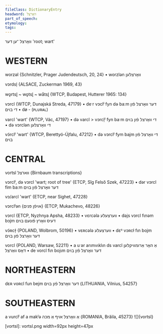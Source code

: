 ```yaml
---
fileClass: DictionaryEntry
headword: וואָרצל
part_of_speech: 
etymology: 
tags: 
---
```

וואָרצל
־ען
דער
'root; wart'

WESTERN
========

worzəl {Schnitzler, Prager Judendeutsch, 20, 24}
	•	worzlən וואָרצלען

vɔrdsl̩ {ALSACE, Zuckerman 1969, 43}

wǫrtsl̥ ~ wǫtsl̥ ~ wåtsl̥  {WTCP, Budapest, Hutterer 1965: 134}

vɔrcl {WTCP, Dunajská Streda, 47179}
	•	deˑr vɔclʲ fyn də baːm דער וואָרצל פֿון די בוים
	•	dø - (ᴘʟᴜʀᴀʟ)

varcl 'wart' {WTCP, Vác, 47197}
	•	də varcl > vɔrcl̩ʲ fyn baˑm די וואָרצל פֿון בוים
	•	də vɔrclən די וואָרצלען

vɔ́rclʲ 'wart' {WTCP, Berettyó-Újfalu, 47212}
	•	də vɔrclʲ fym bajm די וואָרצל פֿון בוים

CENTRAL
========

vortsl ווארצל {Birnbaum transcriptions}

vɔrclʲ, də vɔrcl 'wart; root of tree' {ETCP, Sîg Felső Szek, 47223}
	•	dər vɔrcl fim baːm דער וואָרצל פֿון בוים

vɔ/arcl 'wart' {ETCP, near Sighet, 47228}

vɔrclʲən {אויפֿן פּנים} {ETCP, Mukachevo, 48226}

vɔrcl {ETCP, Nyzhnya Apsha, 48233}
	•	vɛrcələ ווערצעלע
	•	dəjs vɔrcl fɩnəm bɔjm דעיס וואָרץ פֿונעם בוים

vɔ́ʀcɫ̩ {POLAND, Wolbrom, 50196}
	•	vɛʀcələ ווערצעלע
	•	dɛᴿ vɔʀcɫ fɩn bojm דער וואָרצל פֿון בוים

vorcl {POLAND, Warsaw, 52211}
	•	a uˑər arɩmvɩklɩn ds varcl אַ האָר אַרומוויקלען דאָס וואַרצל
	•	de vorcl fɩn bojɩm דער וואָרצל פֿון בוים

NORTHEASTERN
==============

dɛʀ voʀcl fun bejm דער וואָרצל פֿון בוים {LITHUANIA, Vilnius, 54257}

SOUTHEASTERN
==============

a vurclʲ af a makʲə אַ וואָרצל אויף אַ מכּה {ROMANIA, Brăila, 45273}
![]{vortsl}

[vortsl]: vortsl.png width=92px height=47px